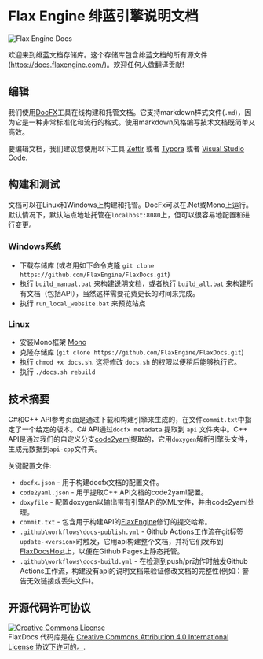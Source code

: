 # Flax Engine 绯蓝引擎说明文档

![Flax Engine Docs](manual/graphics/post-effects/media/postFx.png)

欢迎来到绯蓝文档存储库。这个存储库包含绯蓝文档的所有源文件(https://docs.flaxengine.com/)。欢迎任何人做翻译贡献!

## 编辑

我们使用[DocFX](https://github.com/dotnet/docfx)工具在线构建和托管文档。它支持markdown样式文件(`.md`)，因为它是一种非常标准化和流行的格式。使用markdown风格编写技术文档既简单又高效。

要编辑文档，我们建议您使用以下工具 [Zettlr](https://www.zettlr.com/) 或者 [Typora](https://typora.io/) 或者 [Visual Studio Code](https://code.visualstudio.com/).

## 构建和测试

文档可以在Linux和Windows上构建和托管。DocFx可以在.Net或Mono上运行。默认情况下，默认站点地址托管在`localhost:8080`上，但可以很容易地配置和进行变更。

### Windows系统

* 下载存储库 (或者用如下命令克隆 `git clone https://github.com/FlaxEngine/FlaxDocs.git`)
* 执行 `build_manual.bat` 来构建说明文档，或者执行 `build_all.bat` 来构建所有文档（包括API），当然这样需要花费更长的时间来完成。
* 执行 `run_local_website.bat` 来预览站点

### Linux

* 安装Mono框架 [Mono](http://www.mono-project.com/docs/getting-started/install/linux/)
* 克隆存储库 (`git clone https://github.com/FlaxEngine/FlaxDocs.git`)
* 执行 `chmod +x docs.sh`. 这将修改 `docs.sh` 的权限以便稍后能够执行它。
* 执行 `./docs.sh rebuild`

## 技术摘要

C#和C++ API参考页面是通过下载和构建引擎来生成的，在文件`commit.txt`中指定了一个给定的版本。C# API通过`docfx metadata` 提取到 `api` 文件夹中。C++ API是通过我们的自定义分支[code2yaml](https://github.com/FlaxEngine/code2yaml)提取的，它用`doxygen`解析引擎头文件，生成元数据到`api-cpp`文件夹。

关键配置文件:
* `docfx.json` - 用于构建docfx文档的配置文件。
* `code2yaml.json` - 用于提取C++ API文档的code2yaml配置。
* `doxyfile` - 配置doxygen以输出带有引擎API的XML文件，并由code2yaml处理。
* `commit.txt` - 包含用于构建API的[FlaxEngine](https://github.com/FlaxEngine/FlaxEngine)修订的提交哈希。
* `.github\workflows\docs-publish.yml` - Github Actions工作流在git标签`update-<version>`时触发，它用api构建整个文档，并将它们发布到[FlaxDocsHost](https://github.com/FlaxEngine/FlaxDocsHost)上，以便在Github Pages上静态托管。
* `.github\workflows\docs-build.yml` - 在检测到push/pr动作时触发Github Actions工作流，构建没有api的说明文档来验证修改文档的完整性(例如：警告无效链接或丢失文件)。

## 开源代码许可协议

<a rel="license" href="http://creativecommons.org/licenses/by/4.0/"><img alt="Creative Commons License" style="border-width:0" src="https://i.creativecommons.org/l/by/4.0/88x31.png" /></a><br /><span xmlns:dct="http://purl.org/dc/terms/" property="dct:title">FlaxDocs</span> 代码库是在 <a rel="license" href="http://creativecommons.org/licenses/by/4.0/">Creative Commons Attribution 4.0 International License 协议下许可的。</a>.
